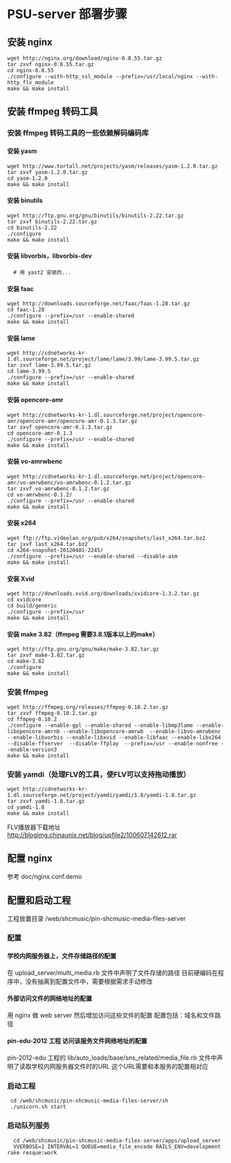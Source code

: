 # PSU-server 部署步骤

## 安装 nginx

```
wget http://nginx.org/download/nginx-0.8.55.tar.gz
tar zxvf nginx-0.8.55.tar.gz
cd nginx-0.8.55
./configure --with-http_ssl_module --prefix=/usr/local/nginx --with-http_flv_module
make && make install
```

## 安装 ffmpeg 转码工具

### 安装 ffmpeg 转码工具的一些依赖解码编码库

#### 安装 yasm

```
wget http://www.tortall.net/projects/yasm/releases/yasm-1.2.0.tar.gz
tar zxvf yasm-1.2.0.tar.gz
cd yasm-1.2.0
make && make install
```

#### 安装 binutils

```
wget http://ftp.gnu.org/gnu/binutils/binutils-2.22.tar.gz
tar zxvf binutils-2.22.tar.gz
cd binutils-2.22
./configure
make && make install
```

#### 安装 libvorbis，libvorbis-dev
```
  # 用 yast2 安装的...
```

#### 安装 faac

```
wget http://downloads.sourceforge.net/faac/faac-1.28.tar.gz
cd faac-1.28
./configure --prefix=/usr --enable-shared
make && make install
```


#### 安装 lame

```
wget http://cdnetworks-kr-1.dl.sourceforge.net/project/lame/lame/3.99/lame-3.99.5.tar.gz
tar zxvf lame-3.99.5.tar.gz
cd lame-3.99.5
./configure --prefix=/usr --enable-shared
make && make install
```

#### 安装 opencore-amr

```
wget http://cdnetworks-kr-1.dl.sourceforge.net/project/opencore-amr/opencore-amr/opencore-amr-0.1.3.tar.gz
tar zxvf opencore-amr-0.1.3.tar.gz
cd opencore-amr-0.1.3
./configure --prefix=/usr --enable-shared
make && make install
```

#### 安装 vo-amrwbenc

```
wget http://cdnetworks-kr-1.dl.sourceforge.net/project/opencore-amr/vo-amrwbenc/vo-amrwbenc-0.1.2.tar.gz
tar zxvf vo-amrwbenc-0.1.2.tar.gz
cd vo-amrwbenc-0.1.2/
./configure --prefix=/usr --enable-shared
make && make install
```

#### 安装 x264

```
wget ftp://ftp.videolan.org/pub/x264/snapshots/last_x264.tar.bz2
tar jxvf last_x264.tar.bz2
cd x264-snapshot-20120401-2245/
./configure --prefix=/usr --enable-shared --disable-asm
make && make install
```

#### 安装 Xvid

```
wget http://downloads.xvid.org/downloads/xvidcore-1.3.2.tar.gz
cd xvidcore
cd build/generic
./configure --prefix=/usr
make && make install
```

#### 安装 make 3.82（ffmpeg 需要3.8.1版本以上的make）

```
wget http://ftp.gnu.org/gnu/make/make-3.82.tar.gz
tar zxvf make-3.82.tar.gz
cd make-3.82
./configure
make && make install
```

### 安装 ffmpeg

```
wget http://ffmpeg.org/releases/ffmpeg-0.10.2.tar.gz
tar zxvf ffmpeg-0.10.2.tar.gz
cd ffmpeg-0.10.2
./configure --enable-gpl --enable-shared --enable-libmp3lame --enable-libopencore-amrnb --enable-libopencore-amrwb  --enable-libvo-amrwbenc --enable-libvorbis --enable-libxvid --enable-libfaac --enable-libx264 --disable-ffserver  --disable-ffplay  --prefix=/usr --enable-nonfree --enable-version3
make && make install
```

### 安装 yamdi（处理FLV的工具，使FLV可以支持拖动播放）
```
wget http://cdnetworks-kr-1.dl.sourceforge.net/project/yamdi/yamdi/1.8/yamdi-1.8.tar.gz
tar zxvf yamdi-1.8.tar.gz
cd yamdi-1.8
make && make install
```

FLV播放器下载地址 http://blogimg.chinaunix.net/blog/upfile2/100607142612.rar


## 配置 nginx
参考 doc/nginx.conf.demo

## 配置和启动工程
工程放置目录 /web/shcmusic/pin-shcmusic-media-files-server

### 配置
#### 学校内网服务器上，文件存储路径的配置
在 upload_server/multi_media.rb 文件中声明了文件存储的路径
目前硬编码在程序中，没有抽离到配置文件中，需要根据需求手动修改

#### 外部访问文件的网络地址的配置
用 nginx 做 web server
然后增加访问这些文件的配置
配置包括：域名和文件路径

#### pin-edu-2012 工程 访问该服务文件网络地址的配置
pin-2012-edu 工程的 lib/auto_loads/base/sns_related/media_file.rb 文件中声明了读取学校内网服务器文件时的URL
这个URL需要和本服务的配置相对应

### 启动工程

```
 cd /web/shcmusic/pin-shcmusic-media-files-server/sh
 ./unicorn.sh start
```

### 启动队列服务

```
  cd /web/shcmusic/pin-shcmusic-media-files-server/apps/upload_server
  VVERBOSE=1 INTERVAL=1 QUEUE=media_file_encode RAILS_ENV=development rake resque:work
```







